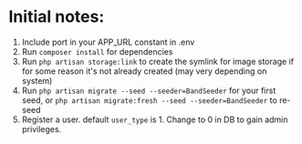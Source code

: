 # Initial notes:

1. Include port in your APP_URL constant in .env
2. Run `composer install` for dependencies
3. Run `php artisan storage:link` to create the symlink for image storage if for some reason it's not already created (may very depending on system)
4. Run `php artisan migrate --seed --seeder=BandSeeder` for your first seed, or `php artisan migrate:fresh --seed --seeder=BandSeeder` to re-seed
5. Register a user. default `user_type` is 1. Change to 0 in DB to gain admin privileges.